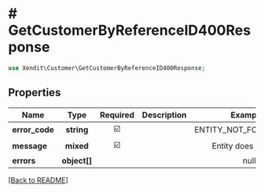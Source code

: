 # # GetCustomerByReferenceID400Response


```php
use Xendit\Customer\GetCustomerByReferenceID400Response;
```

## Properties

| Name | Type | Required | Description | Examples |
|------------|:-------------:|:-------------:|-------------|:-------------:|
| **error_code** | **string** | ☑️ |  | ENTITY_NOT_FOUND_ERROR |
| **message** | **mixed** | ☑️ |  | Entity does not exist |
| **errors** | **object[]** |  |  | null |


[[Back to README]](../../README.md)

